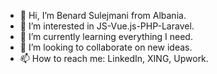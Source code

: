 - 👋 Hi, I’m Benard Sulejmani from Albania.
- 👀 I’m interested in JS-Vue.js-PHP-Laravel.
- 🌱 I’m currently learning everything I need.
- 💞️ I’m looking to collaborate on new ideas.
- 📫 How to reach me: LinkedIn, XING, Upwork.

<!---
benardel/benardel is a ✨ special ✨ repository because its `README.md` (this file) appears on your GitHub profile.
You can click the Preview link to take a look at your changes.
--->
